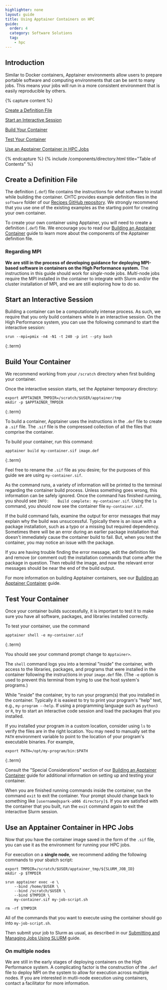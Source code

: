 ```yaml
---
highlighter: none
layout: guide
title: Using Apptainer Containers on HPC
guide:
  order: 4
  category: Software Solutions
  tag:
    - hpc
--- 
```


## Introduction

Similar to Docker containers, Apptainer environments allow users to prepare portable software and computing environments that can be sent to many jobs. 
This means your jobs will run in a more consistent environment that is easily reproducible by others. 

{% capture content %}

[Create a Definition File](#create-a-definition-file)

[Start an Interactive Session](#start-an-interactive-session)

[Build Your Container](#build-your-container)

[Test Your Container](#test-your-container)

[Use an Apptainer Container in HPC Jobs](#use-an-apptainer-container-in-hpc-jobs)

{% endcapture %}
{% include /components/directory.html title="Table of Contents" %}

## Create a Definition File

The definition (`.def`) file contains the instructions for what software to install while building the container.
CHTC provides example definition files in the `software` folder of our [Recipes GitHub repository](https://github.com/CHTC/recipes). We strongly recommend that you use one of the existing examples as the starting point for creating your own container. 

To create your own container using Apptainer, you will need to create a definition (`.def`) file. 
We encourage you to read our [Building an Apptainer Container](apptainer-build.html) guide to learn more about the components of the Apptainer definition file.

### Regarding MPI

**We are still in the process of developing guidance for deploying MPI-based software in containers on the High Performance system.**
The instructions in this guide should work for *single*-node jobs.
*Multi*-node jobs require the MPI installed in the container to integrate with Slurm and/or the cluster installation of MPI, and we are still exploring how to do so.

## Start an Interactive Session

Building a container can be a computationally intense process. 
As such, we require that you only build containers while in an interactive session.
On the High Performance system, you can use the following command to start the interactive session:

```
srun --mpi=pmix -n4 -N1 -t 240 -p int --pty bash
```
{:.term}

## Build Your Container

We recommend working from your `/scratch` directory when first building your container.

Once the interactive session starts, set the Apptainer temporary directory:

```
export APPTAINER_TMPDIR=/scratch/$USER/apptainer/tmp
mkdir -p $APPTAINER_TMPDIR
```
{:.term}

To build a container, Apptainer uses the instructions in the `.def` file to create a `.sif` file. The `.sif` file is the compressed collection of all the files that comprise the container.

To build your container, run this command:

```
apptainer build my-container.sif image.def
```
{:.term}

Feel free to rename the `.sif` file as you desire; for the purposes of this guide we are using `my-container.sif`.

As the command runs, a variety of information will be printed to the terminal regarding the container build process.
Unless something goes wrong, this information can be safely ignored.
Once the command has finished running, you should see `INFO:    Build complete: my-container.sif`.
Using the `ls` command, you should now see the container file `my-container.sif`. 

If the build command fails, examine the output for error messages that may explain why the build was unsuccessful.
Typically there is an issue with a package installation, such as a typo or a missing but required dependency.
Sometimes there will be an error during an earlier package installation that doesn't immediately cause the container build to fail.
But, when you test the container, you may notice an issue with the package.

If you are having trouble finding the error message, edit the definition file and remove (or comment out) the installation commands that come after the package in question.
Then rebuild the image, and now the relevant error messages should be near the end of the build output.

For more information on building Apptainer containers, see our [Building an Apptainer Container](apptainer-build.html) guide.

## Test Your Container

Once your container builds successfully, it is important to test it to make sure you have all software, packages, and libraries installed correctly.

To test your container, use the command

```
apptainer shell -e my-container.sif
```
{:.term}

You should see your command prompt change to `Apptainer>`.

The `shell` command logs you into a terminal "inside" the container, with access to the libraries, packages, and programs that were installed in the container following the instructions in your `image.def` file.
(The `-e` option is used to prevent this terminal from trying to use the host system's programs.)

While "inside" the container, try to run your program(s) that you installed in the container. 
Typically it is easiest to try to print your program's "help" text, e.g., `my-program --help`. 
If using a programming language such as `python3` or `R`, try to start an interactive code session and load the packages that you installed.

If you installed your program in a custom location, consider using `ls` to verify the files are in the right location. 
You may need to manually set the `PATH` environment variable to point to the location of your program's executable binaries.
For example,

```
export PATH=/opt/my-program/bin:$PATH
```
{:.term}

Consult the "Special Considerations" section of our [Building an Apptainer Container](apptainer-build.html#special-considerations-for-building-your-container) guide for additional information on setting up and testing your container.

When you are finished running commands inside the container, run the command `exit` to exit the container. 
Your prompt should change back to something like `[username@spark-a006 directory]$`.
If you are satisfied with the container that you built, run the `exit` command again to exit the interactive Slurm session.

## Use an Apptainer Container in HPC Jobs

Now that you have the container image saved in the form of the `.sif` file, you can use it as the environment for running your HPC jobs.

For execution on a **single node**, we recommend adding the following commands to your sbatch script:

```
export TMPDIR=/scratch/$USER/apptainer_tmp/${SLURM_JOB_ID}
mkdir -p $TMPDIR

srun apptainer exec -e \
    --bind /home/$USER \
    --bind /scratch/$USER \
    --bind $TMPDIR \
    my-container.sif my-job-script.sh

rm -rf $TMPDIR
```

All of the commands that you want to execute using the container should go into `my-job-script.sh`. 

Then submit your job to Slurm as usual, as described in our [Submitting and Managing Jobs Using SLURM](hpc-job-submission.html) guide.

### On multiple nodes

We are still in the early stages of deploying containers on the High Performance system.
A complicating factor is the construction of the `.def` file to deploy MPI on the system to allow for execution across multiple nodes.
If you are interested in mutli-node execution using containers, contact a facilitator for more information.
